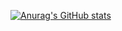 [![Anurag's GitHub stats](https://github-readme-stats.vercel.app/api?username=Ivirton-Filho)](https://github.com/anuraghazra/github-readme-stats)


<!--
**Ivirton-Filho/Ivirton-Filho** is a ✨ _special_ ✨ repository because its `README.md` (this file) appears on your GitHub profile.

Here are some ideas to get you started:

- 🔭 I’m currently working on ...
- 🌱 I’m currently learning ...
- 👯 I’m looking to collaborate on ...
- 🤔 I’m looking for help with ...
- 💬 Ask me about ...
- 📫 How to reach me: ...
- 😄 Pronouns: ...
- ⚡ Fun fact: ...
-->
